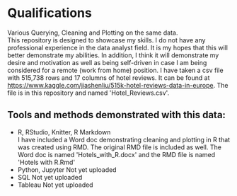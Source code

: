 # Qualifications
Various Querying, Cleaning and Plotting on the same data.  
This repository is designed to showcase my skills. I do not have any professional experience in the data analyst field. It is my hopes that this will better demonstrate my abilities. In addition, I think it will demonstrate my desire and motivation as well as being self-driven in case I am being considered for a remote (work from home) position.
I have taken a csv file with 515,738 rows and 17 columns of hotel reviews. It can be found at https://www.kaggle.com/jiashenliu/515k-hotel-reviews-data-in-europe. The file is in this repository and named 'Hotel_Reviews.csv'.
## Tools and methods demonstrated with this data:
  + R, RStudio, Knitter, R Markdown  
    I have included a Word doc demonstrating cleaning and plotting in R that was created using RMD. The original RMD file is included as well. The Word doc is named 'Hotels_with_R.docx' and the RMD file is named 'Hotels with R.Rmd'
  + Python, Jupyter
  Not yet uploaded
  + SQL
  Not yet uploaded
  + Tableau
  Not yet uploaded
